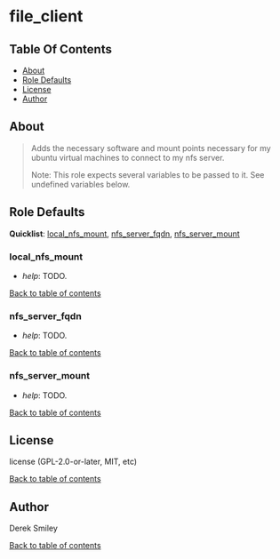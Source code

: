 # file_client

## Table Of Contents

* [About](#about)
* [Role Defaults](#role-defaults)
* [License](#license)
* [Author](#author)

## About

> Adds the necessary software and mount points necessary for my ubuntu virtual machines to connect to my nfs server.
>
> Note: This role expects several variables to be passed to it. See undefined variables below. 
## Role Defaults

**Quicklist**: [local_nfs_mount](#local_nfs_mount), [nfs_server_fqdn](#nfs_server_fqdn),
[nfs_server_mount](#nfs_server_mount)

### local_nfs_mount 

* *help*: TODO.

[Back to table of contents](#table-of-contents)

### nfs_server_fqdn 

* *help*: TODO.

[Back to table of contents](#table-of-contents)

### nfs_server_mount 

* *help*: TODO.

[Back to table of contents](#table-of-contents)

## License

license (GPL-2.0-or-later, MIT, etc)

[Back to table of contents](#table-of-contents)

## Author

Derek Smiley

[Back to table of contents](#table-of-contents)
